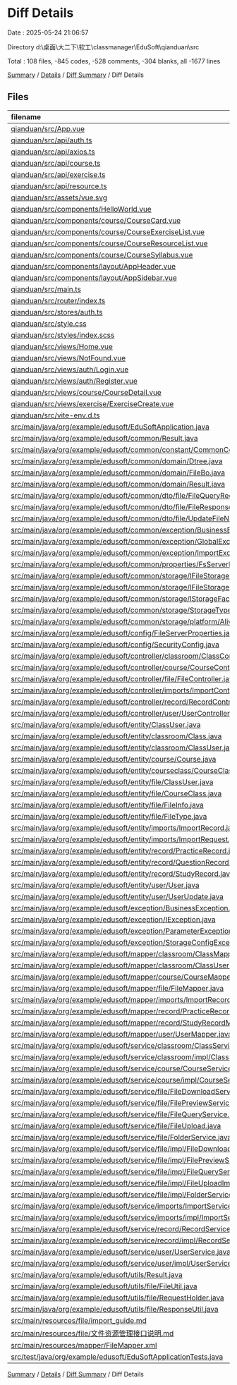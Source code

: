 # Diff Details

Date : 2025-05-24 21:06:57

Directory d:\\桌面\\大二下\\软工\\classmanager\\EduSoft\\qianduan\\src

Total : 108 files,  -845 codes, -528 comments, -304 blanks, all -1677 lines

[Summary](results.md) / [Details](details.md) / [Diff Summary](diff.md) / Diff Details

## Files
| filename | language | code | comment | blank | total |
| :--- | :--- | ---: | ---: | ---: | ---: |
| [qianduan/src/App.vue](/qianduan/src/App.vue) | vue | 38 | 0 | 6 | 44 |
| [qianduan/src/api/auth.ts](/qianduan/src/api/auth.ts) | TypeScript | 31 | 5 | 6 | 42 |
| [qianduan/src/api/axios.ts](/qianduan/src/api/axios.ts) | TypeScript | 39 | 10 | 10 | 59 |
| [qianduan/src/api/course.ts](/qianduan/src/api/course.ts) | TypeScript | 54 | 10 | 13 | 77 |
| [qianduan/src/api/exercise.ts](/qianduan/src/api/exercise.ts) | TypeScript | 58 | 11 | 12 | 81 |
| [qianduan/src/api/resource.ts](/qianduan/src/api/resource.ts) | TypeScript | 54 | 6 | 11 | 71 |
| [qianduan/src/assets/vue.svg](/qianduan/src/assets/vue.svg) | XML | 1 | 0 | 0 | 1 |
| [qianduan/src/components/HelloWorld.vue](/qianduan/src/components/HelloWorld.vue) | vue | 35 | 0 | 7 | 42 |
| [qianduan/src/components/course/CourseCard.vue](/qianduan/src/components/course/CourseCard.vue) | vue | 108 | 0 | 19 | 127 |
| [qianduan/src/components/course/CourseExerciseList.vue](/qianduan/src/components/course/CourseExerciseList.vue) | vue | 286 | 0 | 45 | 331 |
| [qianduan/src/components/course/CourseResourceList.vue](/qianduan/src/components/course/CourseResourceList.vue) | vue | 512 | 3 | 86 | 601 |
| [qianduan/src/components/course/CourseSyllabus.vue](/qianduan/src/components/course/CourseSyllabus.vue) | vue | 87 | 0 | 14 | 101 |
| [qianduan/src/components/layout/AppHeader.vue](/qianduan/src/components/layout/AppHeader.vue) | vue | 150 | 0 | 29 | 179 |
| [qianduan/src/components/layout/AppSidebar.vue](/qianduan/src/components/layout/AppSidebar.vue) | vue | 167 | 0 | 21 | 188 |
| [qianduan/src/main.ts](/qianduan/src/main.ts) | TypeScript | 9 | 0 | 1 | 10 |
| [qianduan/src/router/index.ts](/qianduan/src/router/index.ts) | TypeScript | 78 | 72 | 6 | 156 |
| [qianduan/src/stores/auth.ts](/qianduan/src/stores/auth.ts) | TypeScript | 82 | 11 | 19 | 112 |
| [qianduan/src/style.css](/qianduan/src/style.css) | CSS | 70 | 0 | 10 | 80 |
| [qianduan/src/styles/index.scss](/qianduan/src/styles/index.scss) | SCSS | 195 | 17 | 36 | 248 |
| [qianduan/src/views/Home.vue](/qianduan/src/views/Home.vue) | vue | 139 | 0 | 18 | 157 |
| [qianduan/src/views/NotFound.vue](/qianduan/src/views/NotFound.vue) | vue | 17 | 0 | 1 | 18 |
| [qianduan/src/views/auth/Login.vue](/qianduan/src/views/auth/Login.vue) | vue | 142 | 0 | 24 | 166 |
| [qianduan/src/views/auth/Register.vue](/qianduan/src/views/auth/Register.vue) | vue | 195 | 0 | 29 | 224 |
| [qianduan/src/views/course/CourseDetail.vue](/qianduan/src/views/course/CourseDetail.vue) | vue | 172 | 6 | 27 | 205 |
| [qianduan/src/views/exercise/ExerciseCreate.vue](/qianduan/src/views/exercise/ExerciseCreate.vue) | vue | 677 | 7 | 100 | 784 |
| [qianduan/src/vite-env.d.ts](/qianduan/src/vite-env.d.ts) | TypeScript | 0 | 1 | 1 | 2 |
| [src/main/java/org/example/edusoft/EduSoftApplication.java](/src/main/java/org/example/edusoft/EduSoftApplication.java) | Java | -16 | -1 | -6 | -23 |
| [src/main/java/org/example/edusoft/common/Result.java](/src/main/java/org/example/edusoft/common/Result.java) | Java | -24 | 0 | -5 | -29 |
| [src/main/java/org/example/edusoft/common/constant/CommonConstant.java](/src/main/java/org/example/edusoft/common/constant/CommonConstant.java) | Java | -20 | -45 | -17 | -82 |
| [src/main/java/org/example/edusoft/common/domain/Dtree.java](/src/main/java/org/example/edusoft/common/domain/Dtree.java) | Java | -13 | -19 | -10 | -42 |
| [src/main/java/org/example/edusoft/common/domain/FileBo.java](/src/main/java/org/example/edusoft/common/domain/FileBo.java) | Java | -62 | -67 | -25 | -154 |
| [src/main/java/org/example/edusoft/common/domain/Result.java](/src/main/java/org/example/edusoft/common/domain/Result.java) | Java | -33 | -6 | -12 | -51 |
| [src/main/java/org/example/edusoft/common/dto/file/FileQueryRequest.java](/src/main/java/org/example/edusoft/common/dto/file/FileQueryRequest.java) | Java | -10 | 0 | -1 | -11 |
| [src/main/java/org/example/edusoft/common/dto/file/FileResponseDTO.java](/src/main/java/org/example/edusoft/common/dto/file/FileResponseDTO.java) | Java | -16 | -1 | -2 | -19 |
| [src/main/java/org/example/edusoft/common/dto/file/UpdateFileNameDTO.java](/src/main/java/org/example/edusoft/common/dto/file/UpdateFileNameDTO.java) | Java | -17 | -4 | -10 | -31 |
| [src/main/java/org/example/edusoft/common/exception/BusinessException.java](/src/main/java/org/example/edusoft/common/exception/BusinessException.java) | Java | -15 | 0 | -4 | -19 |
| [src/main/java/org/example/edusoft/common/exception/GlobalExceptionHandler.java](/src/main/java/org/example/edusoft/common/exception/GlobalExceptionHandler.java) | Java | -15 | 0 | -4 | -19 |
| [src/main/java/org/example/edusoft/common/exception/ImportException.java](/src/main/java/org/example/edusoft/common/exception/ImportException.java) | Java | -20 | 0 | -5 | -25 |
| [src/main/java/org/example/edusoft/common/properties/FsServerProperties.java](/src/main/java/org/example/edusoft/common/properties/FsServerProperties.java) | Java | -43 | -15 | -29 | -87 |
| [src/main/java/org/example/edusoft/common/storage/IFileStorage.java](/src/main/java/org/example/edusoft/common/storage/IFileStorage.java) | Java | -15 | -40 | -11 | -66 |
| [src/main/java/org/example/edusoft/common/storage/IFileStorageProvider.java](/src/main/java/org/example/edusoft/common/storage/IFileStorageProvider.java) | Java | -4 | -6 | -2 | -12 |
| [src/main/java/org/example/edusoft/common/storage/IStorageFactory.java](/src/main/java/org/example/edusoft/common/storage/IStorageFactory.java) | Java | -22 | -12 | -6 | -40 |
| [src/main/java/org/example/edusoft/common/storage/StorageType.java](/src/main/java/org/example/edusoft/common/storage/StorageType.java) | Java | -4 | -21 | -3 | -28 |
| [src/main/java/org/example/edusoft/common/storage/platform/AliyunOssStorage.java](/src/main/java/org/example/edusoft/common/storage/platform/AliyunOssStorage.java) | Java | -134 | -15 | -15 | -164 |
| [src/main/java/org/example/edusoft/config/FileServerProperties.java](/src/main/java/org/example/edusoft/config/FileServerProperties.java) | Java | -50 | -4 | -16 | -70 |
| [src/main/java/org/example/edusoft/config/SecurityConfig.java](/src/main/java/org/example/edusoft/config/SecurityConfig.java) | Java | -18 | 0 | -7 | -25 |
| [src/main/java/org/example/edusoft/controller/classroom/ClassController.java](/src/main/java/org/example/edusoft/controller/classroom/ClassController.java) | Java | -139 | 0 | -18 | -157 |
| [src/main/java/org/example/edusoft/controller/course/CourseController.java](/src/main/java/org/example/edusoft/controller/course/CourseController.java) | Java | -74 | 0 | -9 | -83 |
| [src/main/java/org/example/edusoft/controller/file/FileController.java](/src/main/java/org/example/edusoft/controller/file/FileController.java) | Java | -101 | -37 | -17 | -155 |
| [src/main/java/org/example/edusoft/controller/imports/ImportController.java](/src/main/java/org/example/edusoft/controller/imports/ImportController.java) | Java | -57 | -1 | -9 | -67 |
| [src/main/java/org/example/edusoft/controller/record/RecordController.java](/src/main/java/org/example/edusoft/controller/record/RecordController.java) | Java | -201 | -22 | -22 | -245 |
| [src/main/java/org/example/edusoft/controller/user/UserController.java](/src/main/java/org/example/edusoft/controller/user/UserController.java) | Java | -185 | -36 | -15 | -236 |
| [src/main/java/org/example/edusoft/entity/ClassUser.java](/src/main/java/org/example/edusoft/entity/ClassUser.java) | Java | -25 | -6 | -8 | -39 |
| [src/main/java/org/example/edusoft/entity/classroom/Class.java](/src/main/java/org/example/edusoft/entity/classroom/Class.java) | Java | -23 | 0 | -5 | -28 |
| [src/main/java/org/example/edusoft/entity/classroom/ClassUser.java](/src/main/java/org/example/edusoft/entity/classroom/ClassUser.java) | Java | -11 | 0 | -2 | -13 |
| [src/main/java/org/example/edusoft/entity/course/Course.java](/src/main/java/org/example/edusoft/entity/course/Course.java) | Java | -30 | 0 | -9 | -39 |
| [src/main/java/org/example/edusoft/entity/courseclass/CourseClass.java](/src/main/java/org/example/edusoft/entity/courseclass/CourseClass.java) | Java | -13 | -4 | -6 | -23 |
| [src/main/java/org/example/edusoft/entity/file/ClassUser.java](/src/main/java/org/example/edusoft/entity/file/ClassUser.java) | Java | -25 | -6 | -8 | -39 |
| [src/main/java/org/example/edusoft/entity/file/CourseClass.java](/src/main/java/org/example/edusoft/entity/file/CourseClass.java) | Java | -13 | -4 | -6 | -23 |
| [src/main/java/org/example/edusoft/entity/file/FileInfo.java](/src/main/java/org/example/edusoft/entity/file/FileInfo.java) | Java | -42 | -7 | -8 | -57 |
| [src/main/java/org/example/edusoft/entity/file/FileType.java](/src/main/java/org/example/edusoft/entity/file/FileType.java) | Java | -18 | -6 | -4 | -28 |
| [src/main/java/org/example/edusoft/entity/imports/ImportRecord.java](/src/main/java/org/example/edusoft/entity/imports/ImportRecord.java) | Java | -37 | 0 | -11 | -48 |
| [src/main/java/org/example/edusoft/entity/imports/ImportRequest.java](/src/main/java/org/example/edusoft/entity/imports/ImportRequest.java) | Java | -12 | 0 | -2 | -14 |
| [src/main/java/org/example/edusoft/entity/record/PracticeRecord.java](/src/main/java/org/example/edusoft/entity/record/PracticeRecord.java) | Java | -23 | -1 | -1 | -25 |
| [src/main/java/org/example/edusoft/entity/record/QuestionRecord.java](/src/main/java/org/example/edusoft/entity/record/QuestionRecord.java) | Java | -20 | 0 | -1 | -21 |
| [src/main/java/org/example/edusoft/entity/record/StudyRecord.java](/src/main/java/org/example/edusoft/entity/record/StudyRecord.java) | Java | -20 | -1 | -2 | -23 |
| [src/main/java/org/example/edusoft/entity/user/User.java](/src/main/java/org/example/edusoft/entity/user/User.java) | Java | -46 | 0 | -10 | -56 |
| [src/main/java/org/example/edusoft/entity/user/UserUpdate.java](/src/main/java/org/example/edusoft/entity/user/UserUpdate.java) | Java | -14 | -2 | -4 | -20 |
| [src/main/java/org/example/edusoft/exception/BusinessException.java](/src/main/java/org/example/edusoft/exception/BusinessException.java) | Java | -33 | -4 | -9 | -46 |
| [src/main/java/org/example/edusoft/exception/IException.java](/src/main/java/org/example/edusoft/exception/IException.java) | Java | -22 | -6 | -9 | -37 |
| [src/main/java/org/example/edusoft/exception/ParameterException.java](/src/main/java/org/example/edusoft/exception/ParameterException.java) | Java | -31 | -6 | -9 | -46 |
| [src/main/java/org/example/edusoft/exception/StorageConfigException.java](/src/main/java/org/example/edusoft/exception/StorageConfigException.java) | Java | -12 | -6 | -6 | -24 |
| [src/main/java/org/example/edusoft/mapper/classroom/ClassMapper.java](/src/main/java/org/example/edusoft/mapper/classroom/ClassMapper.java) | Java | -22 | 0 | -5 | -27 |
| [src/main/java/org/example/edusoft/mapper/classroom/ClassUserMapper.java](/src/main/java/org/example/edusoft/mapper/classroom/ClassUserMapper.java) | Java | -17 | 0 | -5 | -22 |
| [src/main/java/org/example/edusoft/mapper/course/CourseMapper.java](/src/main/java/org/example/edusoft/mapper/course/CourseMapper.java) | Java | -13 | 0 | -3 | -16 |
| [src/main/java/org/example/edusoft/mapper/file/FileMapper.java](/src/main/java/org/example/edusoft/mapper/file/FileMapper.java) | Java | -45 | -31 | -24 | -100 |
| [src/main/java/org/example/edusoft/mapper/imports/ImportRecordMapper.java](/src/main/java/org/example/edusoft/mapper/imports/ImportRecordMapper.java) | Java | -11 | 0 | -3 | -14 |
| [src/main/java/org/example/edusoft/mapper/record/PracticeRecordMapper.java](/src/main/java/org/example/edusoft/mapper/record/PracticeRecordMapper.java) | Java | -222 | 0 | -12 | -234 |
| [src/main/java/org/example/edusoft/mapper/record/StudyRecordMapper.java](/src/main/java/org/example/edusoft/mapper/record/StudyRecordMapper.java) | Java | -43 | 0 | -5 | -48 |
| [src/main/java/org/example/edusoft/mapper/user/UserMapper.java](/src/main/java/org/example/edusoft/mapper/user/UserMapper.java) | Java | -34 | 0 | -7 | -41 |
| [src/main/java/org/example/edusoft/service/classroom/ClassService.java](/src/main/java/org/example/edusoft/service/classroom/ClassService.java) | Java | -21 | -28 | -15 | -64 |
| [src/main/java/org/example/edusoft/service/classroom/impl/ClassServiceImpl.java](/src/main/java/org/example/edusoft/service/classroom/impl/ClassServiceImpl.java) | Java | -243 | -15 | -39 | -297 |
| [src/main/java/org/example/edusoft/service/course/CourseService.java](/src/main/java/org/example/edusoft/service/course/CourseService.java) | Java | -10 | -5 | -6 | -21 |
| [src/main/java/org/example/edusoft/service/course/impl/CourseServiceImpl.java](/src/main/java/org/example/edusoft/service/course/impl/CourseServiceImpl.java) | Java | -83 | -10 | -20 | -113 |
| [src/main/java/org/example/edusoft/service/file/FileDownloadService.java](/src/main/java/org/example/edusoft/service/file/FileDownloadService.java) | Java | -5 | -3 | -3 | -11 |
| [src/main/java/org/example/edusoft/service/file/FilePreviewService.java](/src/main/java/org/example/edusoft/service/file/FilePreviewService.java) | Java | -5 | 0 | -3 | -8 |
| [src/main/java/org/example/edusoft/service/file/FileQueryService.java](/src/main/java/org/example/edusoft/service/file/FileQueryService.java) | Java | -16 | -9 | -9 | -34 |
| [src/main/java/org/example/edusoft/service/file/FileUpload.java](/src/main/java/org/example/edusoft/service/file/FileUpload.java) | Java | -10 | -3 | -4 | -17 |
| [src/main/java/org/example/edusoft/service/file/FolderService.java](/src/main/java/org/example/edusoft/service/file/FolderService.java) | Java | -6 | -6 | -5 | -17 |
| [src/main/java/org/example/edusoft/service/file/impl/FileDownloadServiceImpl.java](/src/main/java/org/example/edusoft/service/file/impl/FileDownloadServiceImpl.java) | Java | -61 | -7 | -12 | -80 |
| [src/main/java/org/example/edusoft/service/file/impl/FilePreviewServiceImpl.java](/src/main/java/org/example/edusoft/service/file/impl/FilePreviewServiceImpl.java) | Java | -38 | -2 | -7 | -47 |
| [src/main/java/org/example/edusoft/service/file/impl/FileQueryServiceImpl.java](/src/main/java/org/example/edusoft/service/file/impl/FileQueryServiceImpl.java) | Java | -92 | -5 | -15 | -112 |
| [src/main/java/org/example/edusoft/service/file/impl/FileUploadImpl.java](/src/main/java/org/example/edusoft/service/file/impl/FileUploadImpl.java) | Java | -200 | -27 | -31 | -258 |
| [src/main/java/org/example/edusoft/service/file/impl/FolderServiceImpl.java](/src/main/java/org/example/edusoft/service/file/impl/FolderServiceImpl.java) | Java | -49 | -5 | -6 | -60 |
| [src/main/java/org/example/edusoft/service/imports/ImportService.java](/src/main/java/org/example/edusoft/service/imports/ImportService.java) | Java | -9 | -3 | -4 | -16 |
| [src/main/java/org/example/edusoft/service/imports/impl/ImportServiceImpl.java](/src/main/java/org/example/edusoft/service/imports/impl/ImportServiceImpl.java) | Java | -109 | -4 | -20 | -133 |
| [src/main/java/org/example/edusoft/service/record/RecordService.java](/src/main/java/org/example/edusoft/service/record/RecordService.java) | Java | -16 | 0 | -1 | -17 |
| [src/main/java/org/example/edusoft/service/record/impl/RecordServiceImpl.java](/src/main/java/org/example/edusoft/service/record/impl/RecordServiceImpl.java) | Java | -299 | -31 | -41 | -371 |
| [src/main/java/org/example/edusoft/service/user/UserService.java](/src/main/java/org/example/edusoft/service/user/UserService.java) | Java | -8 | 0 | -6 | -14 |
| [src/main/java/org/example/edusoft/service/user/impl/UserServiceImpl.java](/src/main/java/org/example/edusoft/service/user/impl/UserServiceImpl.java) | Java | -33 | -1 | -3 | -37 |
| [src/main/java/org/example/edusoft/utils/Result.java](/src/main/java/org/example/edusoft/utils/Result.java) | Java | -37 | 0 | -9 | -46 |
| [src/main/java/org/example/edusoft/utils/file/FileUtil.java](/src/main/java/org/example/edusoft/utils/file/FileUtil.java) | Java | -149 | -32 | -19 | -200 |
| [src/main/java/org/example/edusoft/utils/file/RequestHolder.java](/src/main/java/org/example/edusoft/utils/file/RequestHolder.java) | Java | -33 | -16 | -10 | -59 |
| [src/main/java/org/example/edusoft/utils/file/ResponseUtil.java](/src/main/java/org/example/edusoft/utils/file/ResponseUtil.java) | Java | -20 | -13 | -5 | -38 |
| [src/main/resources/file/import\_guide.md](/src/main/resources/file/import_guide.md) | Markdown | -99 | 0 | -20 | -119 |
| [src/main/resources/file/文件资源管理接口说明.md](/src/main/resources/file/%E6%96%87%E4%BB%B6%E8%B5%84%E6%BA%90%E7%AE%A1%E7%90%86%E6%8E%A5%E5%8F%A3%E8%AF%B4%E6%98%8E.md) | Markdown | -208 | 0 | -46 | -254 |
| [src/main/resources/mapper/FileMapper.xml](/src/main/resources/mapper/FileMapper.xml) | XML | -188 | -20 | -27 | -235 |
| [src/test/java/org/example/edusoft/EduSoftApplicationTests.java](/src/test/java/org/example/edusoft/EduSoftApplicationTests.java) | Java | -9 | 0 | -5 | -14 |

[Summary](results.md) / [Details](details.md) / [Diff Summary](diff.md) / Diff Details